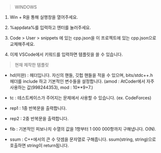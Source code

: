 > WINDOWS

1. Win + R을 통해 실행창을 열어주세요.

2. %appdata%를 입력하고 엔터를 눌러주세요.

3. Code > User > snippets 에 있는 cpp.json을 이 프로젝트에 있는 cpp.json으로 교체해주세요.

4. 이제 VSCode에서 키워드를 입력하면 템플릿을 쓸 수 있습니다.


> 현재 제작한 템플릿

- hd(미완) : 헤더입니다. 자신의 핸들, 깃헙 핸들을 적을 수 있으며, bits/stdc++.h 헤더를 include 하고 기본적인 변수들을 설정합니다.
(amod : AtCoder에서 자주 사용하는 값(998244353), mod : 10**9+7.)

- tc : 테스트케이스가 주어지는 문제에서 사용할 수 있습니다. (ex. CodeForces)

- rep1 : 1중 반복문을 출력합니다.

- rep2 : 2중 반복문을 출력합니다.

- fib : 기본적인 피보나치 수열의 값을 1항부터 1 000 000항까지 구해냅니다. O(N).

- ssum : C++에서의 큰 수 덧셈을 문자열로 구해줍니다. ssum(string, string)으로 호출하면 string이 return됩니다.
